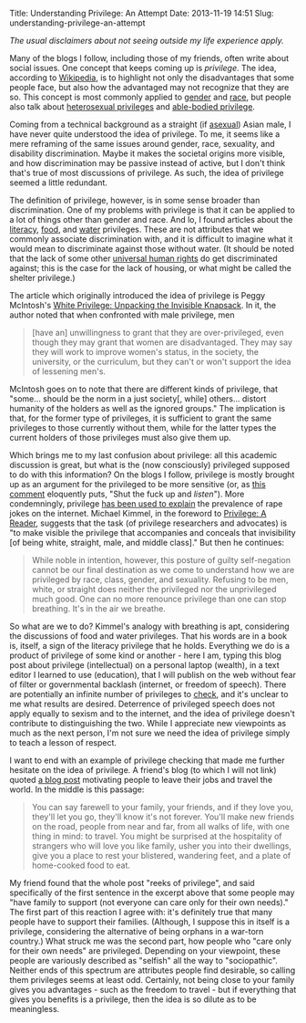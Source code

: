 Title: Understanding Privilege: An Attempt
Date: 2013-11-19 14:51
Slug: understanding-privilege-an-attempt

*The usual disclaimers about not seeing outside my life experience apply.*

Many of the blogs I follow, including those of my friends, often write about social issues. One concept that keeps coming up is *privilege*.  The idea, according to [Wikipedia](http://en.wikipedia.org/wiki/Privilege_%28social_inequality%29), is to highlight not only the disadvantages that some people face, but also how the advantaged may not recognize that they are so. This concept is most commonly applied to [gender](http://en.wikipedia.org/wiki/Male_privilege) and [race](http://en.wikipedia.org/wiki/White_privilege), but people also talk about [heterosexual privileges](http://en.wikipedia.org/wiki/Heteronormativity) and [able-bodied privilege](http://en.wikipedia.org/wiki/Able-bodied_privilege).

Coming from a technical background as a straight (if [asexual](http://justinnhli.com/posts/2013/11/asexuality.html)) Asian male, I have never quite understood the idea of privilege. To me, it seems like a mere reframing of the same issues around gender, race, sexuality, and disability discrimination. Maybe it makes the societal origins more visible, and how discrimination may be passive instead of active, but I don't think that's true of most discussions of privilege.  As such, the idea of privilege seemed a little redundant.

The definition of privilege, however, is in some sense broader than discrimination. One of my problems with privilege is that it can be applied to a lot of things other than gender and race. And lo, I found articles about the [literacy](http://paintingthegreyarea.wordpress.com/2012/11/26/literacy-privilege/), [food](http://tastytufts.com/2013/10/16/food-privilege-the-unfortunate-truths-of-veganism/), and [water](http://embracetheindoguity.wordpress.com/2013/08/30/i-wash-my-butt-with-your-misfortune-on-the-privilege-of-water/) privileges. These are not attributes that we commonly associate discrimination with, and it is difficult to imagine what it would mean to discriminate against those without water. (It should be noted that the lack of some other [universal human rights](http://www.un.org/en/documents/udhr/index.shtml#a25) do get discriminated against; this is the case for the lack of housing, or what might be called the shelter privilege.)

The article which originally introduced the idea of privilege is Peggy McIntosh's [White Privilege: Unpacking the Invisible Knapsack](http://www.library.wisc.edu/EDVRC/docs/public/pdfs/LIReadings/InvisibleKnapsack.pdf).  In it, the author noted that when confronted with male privilege, men

> [have an] unwillingness to grant that they are over-privileged, even though they may grant that women are disadvantaged. They may say they will work to improve women's status, in the society, the university, or the curriculum, but they can't or won't support the idea of lessening men's.

McIntosh goes on to note that there are different kinds of privilege, that "some... should be the norm in a just society[, while] others...  distort humanity of the holders as well as the ignored groups." The implication is that, for the former type of privileges, it is sufficient to grant the same privileges to those currently without them, while for the latter types the current holders of those privileges must also give them up.

Which brings me to my last confusion about privilege: all this academic discussion is great, but what is the (now consciously) privileged supposed to do with this information? On the blogs I follow, privilege is mostly brought up as an argument for the privileged to be more sensitive (or, as [this comment](http://whatever.scalzi.com/2011/08/31/the-sort-of-crap-i-dont-get/#comment-272706) eloquently puts, "Shut the fuck up and *listen*"). More condemningly, privilege [has been used to explain](http://www.feministlawprofessors.com/2011/11/harassment-male-privilege-jokes-women-dont/) the prevalence of rape jokes on the internet. Michael Kimmel, in the foreword to [Privilege: A Reader](https://www.goodreads.com/book/show/7400069-privilege), suggests that the task (of privilege researchers and advocates) is "to make visible the privilege that accompanies and conceals that invisibility [of being white, straight, male, and middle class]." But then he continues:

> While noble in intention, however, this posture of guilty self-negation cannot be our final destination as we come to understand how we are privileged by race, class, gender, and sexuality. Refusing to be men, white, or straight does neither the privileged nor the unprivileged much good. One can no more renounce privilege than one can stop breathing. It's in the air we breathe.

So what are we to do? Kimmel's analogy with breathing is apt, considering the discussions of food and water privileges. That his words are in a book is, itself, a sign of the literacy privilege that he holds. Everything we do is a product of privilege of some kind or another - here I am, typing this blog post about privilege (intellectual) on a personal laptop (wealth), in a text editor I learned to use (education), that I will publish on the web without fear of filter or governmental backlash (internet, or freedom of speech). There are potentially an infinite number of privileges to [check](http://blog.shrub.com/archives/tekanji/2006-03-08_146), and it's unclear to me what results are desired. Deterrence of privileged speech does not apply equally to sexism and to the internet, and the idea of privilege doesn't contribute to distinguishing the two. While I appreciate new viewpoints as much as the next person, I'm not sure we need the idea of privilege simply to teach a lesson of respect.

I want to end with an example of privilege checking that made me further hesitate on the idea of privilege. A friend's blog (to which I will not link) quoted [a blog post](http://girlmeetsnyc.blogspot.com/2012/12/words-for-new-year.html) motivating people to leave their jobs and travel the world. In the middle is this passage:

> You can say farewell to your family, your friends, and if they love you, they'll let you go, they'll know it's not forever. You'll make new friends on the road, people from near and far, from all walks of life, with one thing in mind: to travel. You might be surprised at the hospitality of strangers who will love you like family, usher you into their dwellings, give you a place to rest your blistered, wandering feet, and a plate of home-cooked food to eat.

My friend found that the whole post "reeks of privilege", and said specifically of the first sentence in the excerpt above that some people may "have family to support (not everyone can care only for their own needs)." The first part of this reaction I agree with: it's definitely true that many people have to support their families. (Although, I suppose this in itself is a privilege, considering the alternative of being orphans in a war-torn country.) What struck me was the second part, how people who "care only for their own needs" are privileged.  Depending on your viewpoint, these people are variously described as "selfish" all the way to "sociopathic". Neither ends of this spectrum are attributes people find desirable, so calling them privileges seems at least odd. Certainly, not being close to your family gives you advantages - such as the freedom to travel - but if everything that gives you benefits is a privilege, then the idea is so dilute as to be meaningless.

